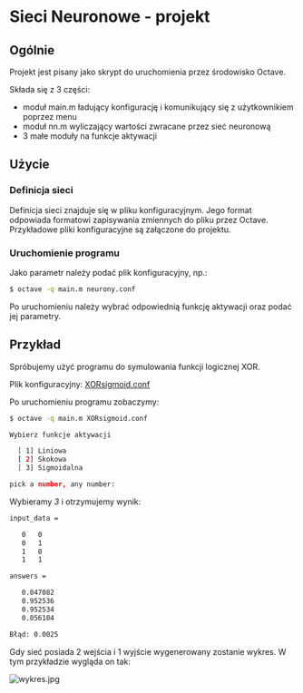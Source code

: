Sieci Neuronowe - projekt
=========================


Ogólnie
----------

Projekt jest pisany jako skrypt do uruchomienia przez środowisko Octave.

Składa się z 3 części:
* moduł main.m ładujący konfigurację i komunikujący się z użytkownikiem poprzez menu
* moduł nn.m wyliczający wartości zwracane przez sieć neuronową
* 3 małe moduły na funkcje aktywacji


Użycie
-------

### Definicja sieci
Definicja sieci znajduje się w pliku konfiguracyjnym. Jego format odpowiada formatowi zapisywania zmiennych do pliku przez Octave. 
Przykładowe pliki konfiguracyjne są załączone do projektu.

### Uruchomienie programu
Jako parametr należy podać plik konfiguracyjny, np.:

```bash
$ octave -q main.m neurony.conf
```

Po uruchomieniu należy wybrać odpowiednią funkcję aktywacji oraz podać jej parametry.


Przykład
--------

Spróbujemy użyć programu do symulowania funkcji logicznej XOR.

Plik konfiguracyjny: [XORsigmoid.conf](https://github.com/djstrong/Sieci-Neuronowe/blob/master/XORsigmoid.conf)

Po uruchomieniu programu zobaczymy:

```bash
$ octave -q main.m XORsigmoid.conf

Wybierz funkcje aktywacji

  [ 1] Liniowa
  [ 2] Skokowa
  [ 3] Sigmoidalna

pick a number, any number: 
```

Wybieramy *3* i otrzymujemy wynik:
```bash
input_data =

   0   0
   0   1
   1   0
   1   1

answers =

   0.047082
   0.952536
   0.952534
   0.056104

Błąd: 0.0025
```

Gdy sieć posiada 2 wejścia i 1 wyjście wygenerowany zostanie wykres. 
W tym przykładzie wygląda on tak:

![wykres.jpg](https://raw.github.com/djstrong/Sieci-Neuronowe/master/img/wykres.jpg)








